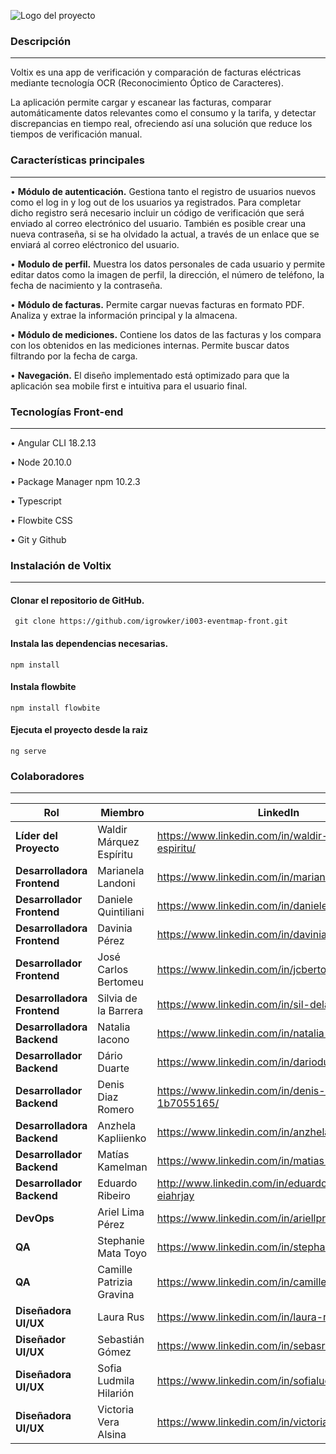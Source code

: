 

![Logo del proyecto](https://github.com/igrowker/i004-voltix-front/blob/develop/src/assets/images/VoltixLoginBlanco.svg)

### **Descripción**
___
Voltix es una app de verificación y comparación de facturas eléctricas mediante tecnología OCR (Reconocimiento Óptico de Caracteres).

La aplicación permite cargar y escanear las facturas, comparar automáticamente datos relevantes como el consumo y la tarifa, y detectar discrepancias en tiempo real, ofreciendo así una solución que reduce los tiempos de verificación manual.


### **Características principales**
___
•	**Módulo de autenticación.** Gestiona tanto el registro de usuarios nuevos como el log in y log out de los usuarios ya registrados. Para completar dicho registro será necesario incluir un código de verificación que será enviado al correo electrónico del usuario. También es posible crear una nueva contraseña, si se ha olvidado la actual, a través de un enlace que se enviará al correo eléctronico del usuario.

• **Modulo de perfil.** Muestra los datos personales de cada usuario y permite editar datos como la imagen de perfil, la dirección, el número de teléfono, la fecha de nacimiento y la contraseña.

• **Módulo de facturas.** Permite cargar nuevas facturas en formato PDF. Analiza y extrae la información principal y la almacena.

• **Módulo de mediciones.** Contiene los datos de las facturas y los compara con los obtenidos en las mediciones internas. Permite buscar datos filtrando por la fecha de carga.

• **Navegación.** El diseño implementado está optimizado para que la aplicación sea mobile first e intuitiva para el usuario final.


### **Tecnologías Front-end**
___

• Angular CLI 18.2.13

• Node 20.10.0

• Package Manager npm 10.2.3

• Typescript

• Flowbite CSS

• Git y Github



### **Instalación de Voltix**
___

#### Clonar el repositorio de GitHub.

     git clone https://github.com/igrowker/i003-eventmap-front.git
     
#### Instala las dependencias necesarias.
    npm install
    
#### Instala flowbite 
    
    npm install flowbite

#### Ejecuta el proyecto desde la raiz
    ng serve


### **Colaboradores**
___

| **Rol**              | **Miembro**                                                                  | **LinkedIn**               | **Git Hub**       |
|----------------------|----------------------------------------------------------------------------------------|------------------------------------------|-------------------------------------|
| **Líder del Proyecto**  | Waldir Márquez Espíritu        | https://www.linkedin.com/in/waldir-marquez-espiritu/         |                  |
| **Desarrolladora Frontend** | Marianela Landoni           | https://www.linkedin.com/in/marianelalandoni/          | https://github.com/MarianelaLandoni |
| **Desarrollador Frontend**  | Daniele Quintiliani   | https://www.linkedin.com/in/daniele-quintiliani/ |   https://github.com/malethik        |
| **Desarrolladora Frontend**    | Davinia Pérez | https://www.linkedin.com/in/davinia-p-delgado/  | https://github.com/daviniapd  |
| **Desarrollador Frontend**     | José Carlos Bertomeu  | https://www.linkedin.com/in/jcbertomeu/  |https://github.com/bertomeu        |
| **Desarrolladora Frontend** | Silvia de la Barrera | https://www.linkedin.com/in/sil-delabarrera/ | https://github.com/SildelaBarrera  |
| **Desarrolladora Backend**  | Natalia Iacono | https://www.linkedin.com/in/natalia-iacono/ |     https://github.com/nataliaIacono        |
| **Desarrollador Backend** | Dário Duarte  | https://www.linkedin.com/in/darioduarte1/          | https://github.com/darioduarte1      |
| **Desarrollador Backend**  | Denis Diaz Romero | https://www.linkedin.com/in/denis-diaz-romero-1b7055165/ | https://github.com/denis9diaz           |
| **Desarrolladora Backend**| Anzhela Kapliienko  | https://www.linkedin.com/in/anzhela-kapliienko/ | https://github.com/ILMPI    |
| **Desarrollador Backend** |  Matías Kamelman | https://www.linkedin.com/in/matias-kamelman/ |  https://github.com/kamelmat  |
| **Desarrollador Backend** | Eduardo Ribeiro  | http://www.linkedin.com/in/eduardoribeiro-eiahrjay | https://github.com/EIAHRJAY   |
| **DevOps**    | Ariel Lima Pérez  |https://www.linkedin.com/in/ariellprez/           |   https://github.com/arielprez      |
| **QA**    | Stephanie Mata Toyo |https://www.linkedin.com/in/stephaniemtoyo/         |   https://github.com/Stephaniemtoyo      |
| **QA**    |  Camille Patrizia Gravina  |    https://www.linkedin.com/in/camillepatriziagravina/     |         |
| **Diseñadora UI/UX**    |  Laura Rus  |   https://www.linkedin.com/in/laura-rus/    |         |
| **Diseñador UI/UX**     |  Sebastián Gómez  |   https://www.linkedin.com/in/sebasr-gomez90/  |         |
| **Diseñadora UI/UX**    | Sofia Ludmila Hilarión| https://www.linkedin.com/in/sofialudmilahilarion/ |         |
| **Diseñadora UI/UX**    | Victoria Vera Alsina | https://www.linkedin.com/in/victoriaveraalsina/  |         |



